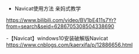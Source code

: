 



- Navicat使用方法 亲妈式教学

https://www.bilibili.com/video/BV1bE411s7Yr?from=search&seid=6286705308504338690


-【Navicat】windows10安装破解版Navicat
https://www.cnblogs.com/kaerxifa/p/12886656.html